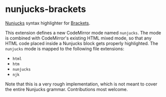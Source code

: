 nunjucks-brackets
=================

[Nunjucks](https://mozilla.github.io/nunjucks/) syntax highlighter for [Brackets](http://brackets.io/).

This extension defines a new CodeMirror mode named `nunjucks`. The mode is combined with CodeMirror's existing HTML mixed mode, so that any HTML code placed inside a Nunjucks block gets properly highlighted. The `nunjucks` mode is mapped to the following file extensions:

- `html`
- `htm`
- `nunjucks`
- `njk`

Note that this is a very rough implementation, which is not meant to cover the entire Nunjucks grammar. Contributions most welcome.
